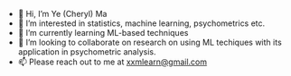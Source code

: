 - 👋 Hi, I’m Ye (Cheryl) Ma 
- 👀 I’m interested in statistics, machine learning, psychometrics etc. 
- 🌱 I’m currently learning ML-based techniques
- 💞️ I’m looking to collaborate on research on using ML techiques with its application in psychometric analysis.
- 📫 Please reach out to me at xxmlearn@gmail.com

<!---
cheryl-ma99/cheryl-ma99 is a ✨ special ✨ repository because its `README.md` (this file) appears on your GitHub profile.
You can click the Preview link to take a look at your changes.
--->
